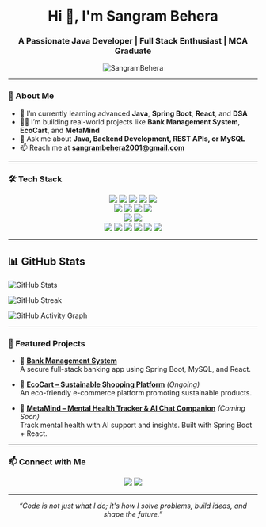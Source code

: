 
<h1 align="center">Hi 👋, I'm Sangram Behera</h1>
<h3 align="center">A Passionate Java Developer | Full Stack Enthusiast | MCA Graduate</h3>

<p align="center">
  <img src="https://komarev.com/ghpvc/?username=SangramBehera&label=Profile%20views&color=0e75b6&style=flat" alt="SangramBehera" />
</p>

---

### 🚀 About Me

- 🌱 I’m currently learning advanced **Java**, **Spring Boot**, **React**, and **DSA**  
- 👨‍💻 I’m building real-world projects like **Bank Management System**, **EcoCart**, and **MetaMind**  
- 💬 Ask me about **Java, Backend Development, REST APIs, or MySQL**  
- 📫 Reach me at **sangrambehera2001@gmail.com**

---

### 🛠️ Tech Stack

<p align="center">
  <!-- Languages -->
  <img src="https://img.shields.io/badge/Java-ED8B00?style=for-the-badge&logo=java&logoColor=white" />
  <img src="https://img.shields.io/badge/Python-3776AB?style=for-the-badge&logo=python&logoColor=white" />
  <img src="https://img.shields.io/badge/C-00599C?style=for-the-badge&logo=c&logoColor=white" />
  <img src="https://img.shields.io/badge/C++-004482?style=for-the-badge&logo=cplusplus&logoColor=white" />
  <img src="https://img.shields.io/badge/JavaScript-F7DF1E?style=for-the-badge&logo=javascript&logoColor=black" />

  <!-- Frontend -->
  <br/>
  <img src="https://img.shields.io/badge/HTML-E34F26?style=for-the-badge&logo=html5&logoColor=white" />
  <img src="https://img.shields.io/badge/CSS-1572B6?style=for-the-badge&logo=css3&logoColor=white" />
  <img src="https://img.shields.io/badge/Bootstrap-7952B3?style=for-the-badge&logo=bootstrap&logoColor=white" />
  <img src="https://img.shields.io/badge/React-20232A?style=for-the-badge&logo=react&logoColor=61DAFB" />

  <!-- Backend -->
  <br/>
  <img src="https://img.shields.io/badge/Spring%20Boot-6DB33F?style=for-the-badge&logo=springboot&logoColor=white" />
  <img src="https://img.shields.io/badge/Hibernate-59666C?style=for-the-badge&logo=hibernate&logoColor=white" />

  <!-- Database & Tools -->
  <br/>
  <img src="https://img.shields.io/badge/MySQL-00758F?style=for-the-badge&logo=mysql&logoColor=white" />
  <img src="https://img.shields.io/badge/Git-F05032?style=for-the-badge&logo=git&logoColor=white" />
  <img src="https://img.shields.io/badge/GitHub-181717?style=for-the-badge&logo=github&logoColor=white" />
  <img src="https://img.shields.io/badge/VSCode-007ACC?style=for-the-badge&logo=visualstudiocode&logoColor=white" />
  <img src="https://img.shields.io/badge/IntelliJ%20IDEA-000000?style=for-the-badge&logo=intellijidea&logoColor=white" />
  <img src="https://img.shields.io/badge/Postman-FF6C37?style=for-the-badge&logo=postman&logoColor=white" />
</p>

---

## 📊 GitHub Stats
![GitHub Stats](https://github-readme-stats.vercel.app/api?username=SangramBehera2001&show_icons=true&theme=radical)

![GitHub Streak](https://streak-stats.demolab.com/?user=SangramBehera2001)

![GitHub Activity Graph](https://github-readme-activity-graph.vercel.app/graph?username=SangramBehera2001&theme=github-dark)


---

### 📌 Featured Projects

- 🏦 [**Bank Management System**](https://github.com/SangramBehera/Bank-Management-System)  
  A secure full-stack banking app using Spring Boot, MySQL, and React.

- 🛒 [**EcoCart – Sustainable Shopping Platform**](https://github.com/SangramBehera/EcoCart) *(Ongoing)*  
  An eco-friendly e-commerce platform promoting sustainable products.

- 🧠 [**MetaMind – Mental Health Tracker & AI Chat Companion**](https://github.com/SangramBehera/MetaMind) *(Coming Soon)*  
  Track mental health with AI support and insights. Built with Spring Boot + React.

---

### 📫 Connect with Me

<p align="center">
  <a href="mailto:sangrambehera2001@gmail.com"><img src="https://img.shields.io/badge/Gmail-D14836?style=for-the-badge&logo=gmail&logoColor=white"></a>
  <a href="https://www.linkedin.com/in/sbehera2001/" target="_blank"><img src="https://img.shields.io/badge/LinkedIn-0077B5?style=for-the-badge&logo=linkedin&logoColor=white"></a>
</p>

---

<p align="center"><em>“Code is not just what I do; it's how I solve problems, build ideas, and shape the future.”</em></p>

> 





